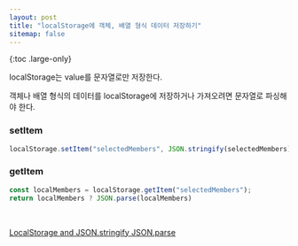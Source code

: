 ```yaml
---
layout: post
title: "localStorage에 객체, 배열 형식 데이터 저장하기"
sitemap: false
---
```


{:toc .large-only}

localStorage는 value를 문자열로만 저장한다.

객체나 배열 형식의 데이터를 localStorage에 저장하거나 가져오려면 문자열로 파싱해야 한다.

### setItem

```js
localStorage.setItem("selectedMembers", JSON.stringify(selectedMembers));
```

### getItem

```js
const localMembers = localStorage.getItem("selectedMembers");
return localMembers ? JSON.parse(localMembers)
```

<br/>

[LocalStorage and JSON.stringify JSON.parse](https://stackoverflow.com/questions/23728626/localstorage-and-json-stringify-json-parse/23728844)

